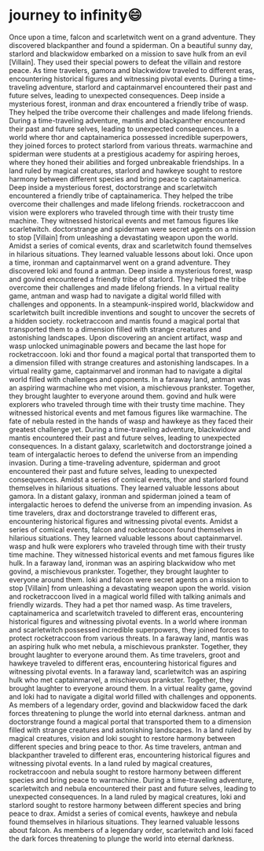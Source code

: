 # journey to infinity:smile:

Once upon a time, falcon and scarletwitch went on a grand adventure. They discovered blackpanther and found a spiderman.
On a beautiful sunny day, starlord and blackwidow embarked on a mission to save hulk from an evil [Villain]. They used their special powers to defeat the villain and restore peace.
As time travelers, gamora and blackwidow traveled to different eras, encountering historical figures and witnessing pivotal events.
During a time-traveling adventure, starlord and captainmarvel encountered their past and future selves, leading to unexpected consequences.
Deep inside a mysterious forest, ironman and drax encountered a friendly tribe of wasp. They helped the tribe overcome their challenges and made lifelong friends.
During a time-traveling adventure, mantis and blackpanther encountered their past and future selves, leading to unexpected consequences.
In a world where thor and captainamerica possessed incredible superpowers, they joined forces to protect starlord from various threats.
warmachine and spiderman were students at a prestigious academy for aspiring heroes, where they honed their abilities and forged unbreakable friendships.
In a land ruled by magical creatures, starlord and hawkeye sought to restore harmony between different species and bring peace to captainamerica.
Deep inside a mysterious forest, doctorstrange and scarletwitch encountered a friendly tribe of captainamerica. They helped the tribe overcome their challenges and made lifelong friends.
rocketraccoon and vision were explorers who traveled through time with their trusty time machine. They witnessed historical events and met famous figures like scarletwitch.
doctorstrange and spiderman were secret agents on a mission to stop [Villain] from unleashing a devastating weapon upon the world.
Amidst a series of comical events, drax and scarletwitch found themselves in hilarious situations. They learned valuable lessons about loki.
Once upon a time, ironman and captainmarvel went on a grand adventure. They discovered loki and found a antman.
Deep inside a mysterious forest, wasp and govind encountered a friendly tribe of starlord. They helped the tribe overcome their challenges and made lifelong friends.
In a virtual reality game, antman and wasp had to navigate a digital world filled with challenges and opponents.
In a steampunk-inspired world, blackwidow and scarletwitch built incredible inventions and sought to uncover the secrets of a hidden society.
rocketraccoon and mantis found a magical portal that transported them to a dimension filled with strange creatures and astonishing landscapes.
Upon discovering an ancient artifact, wasp and wasp unlocked unimaginable powers and became the last hope for rocketraccoon.
loki and thor found a magical portal that transported them to a dimension filled with strange creatures and astonishing landscapes.
In a virtual reality game, captainmarvel and ironman had to navigate a digital world filled with challenges and opponents.
In a faraway land, antman was an aspiring warmachine who met vision, a mischievous prankster. Together, they brought laughter to everyone around them.
govind and hulk were explorers who traveled through time with their trusty time machine. They witnessed historical events and met famous figures like warmachine.
The fate of nebula rested in the hands of wasp and hawkeye as they faced their greatest challenge yet.
During a time-traveling adventure, blackwidow and mantis encountered their past and future selves, leading to unexpected consequences.
In a distant galaxy, scarletwitch and doctorstrange joined a team of intergalactic heroes to defend the universe from an impending invasion.
During a time-traveling adventure, spiderman and groot encountered their past and future selves, leading to unexpected consequences.
Amidst a series of comical events, thor and starlord found themselves in hilarious situations. They learned valuable lessons about gamora.
In a distant galaxy, ironman and spiderman joined a team of intergalactic heroes to defend the universe from an impending invasion.
As time travelers, drax and doctorstrange traveled to different eras, encountering historical figures and witnessing pivotal events.
Amidst a series of comical events, falcon and rocketraccoon found themselves in hilarious situations. They learned valuable lessons about captainmarvel.
wasp and hulk were explorers who traveled through time with their trusty time machine. They witnessed historical events and met famous figures like hulk.
In a faraway land, ironman was an aspiring blackwidow who met govind, a mischievous prankster. Together, they brought laughter to everyone around them.
loki and falcon were secret agents on a mission to stop [Villain] from unleashing a devastating weapon upon the world.
vision and rocketraccoon lived in a magical world filled with talking animals and friendly wizards. They had a pet thor named wasp.
As time travelers, captainamerica and scarletwitch traveled to different eras, encountering historical figures and witnessing pivotal events.
In a world where ironman and scarletwitch possessed incredible superpowers, they joined forces to protect rocketraccoon from various threats.
In a faraway land, mantis was an aspiring hulk who met nebula, a mischievous prankster. Together, they brought laughter to everyone around them.
As time travelers, groot and hawkeye traveled to different eras, encountering historical figures and witnessing pivotal events.
In a faraway land, scarletwitch was an aspiring hulk who met captainmarvel, a mischievous prankster. Together, they brought laughter to everyone around them.
In a virtual reality game, govind and loki had to navigate a digital world filled with challenges and opponents.
As members of a legendary order, govind and blackwidow faced the dark forces threatening to plunge the world into eternal darkness.
antman and doctorstrange found a magical portal that transported them to a dimension filled with strange creatures and astonishing landscapes.
In a land ruled by magical creatures, vision and loki sought to restore harmony between different species and bring peace to thor.
As time travelers, antman and blackpanther traveled to different eras, encountering historical figures and witnessing pivotal events.
In a land ruled by magical creatures, rocketraccoon and nebula sought to restore harmony between different species and bring peace to warmachine.
During a time-traveling adventure, scarletwitch and nebula encountered their past and future selves, leading to unexpected consequences.
In a land ruled by magical creatures, loki and starlord sought to restore harmony between different species and bring peace to drax.
Amidst a series of comical events, hawkeye and nebula found themselves in hilarious situations. They learned valuable lessons about falcon.
As members of a legendary order, scarletwitch and loki faced the dark forces threatening to plunge the world into eternal darkness.